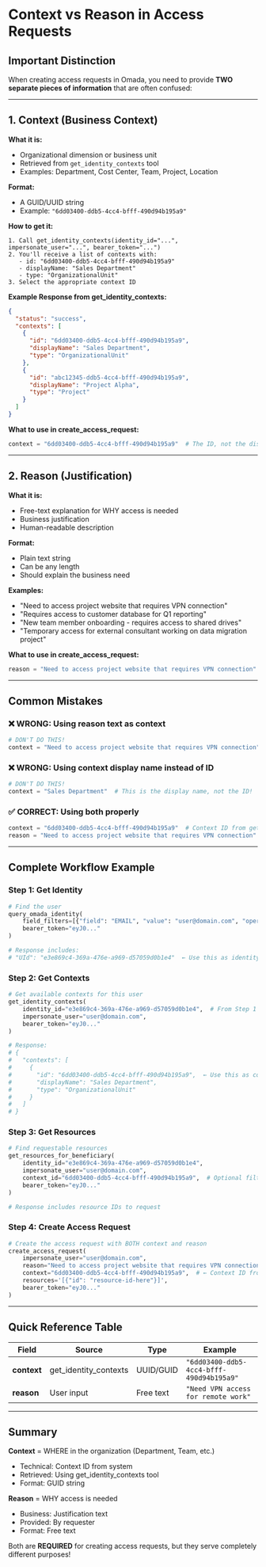# Context vs Reason in Access Requests

## Important Distinction

When creating access requests in Omada, you need to provide **TWO separate pieces of information** that are often confused:

---

## 1. Context (Business Context)

**What it is:**
- Organizational dimension or business unit
- Retrieved from `get_identity_contexts` tool
- Examples: Department, Cost Center, Team, Project, Location

**Format:**
- A GUID/UUID string
- Example: `"6dd03400-ddb5-4cc4-bfff-490d94b195a9"`

**How to get it:**
```
1. Call get_identity_contexts(identity_id="...", impersonate_user="...", bearer_token="...")
2. You'll receive a list of contexts with:
   - id: "6dd03400-ddb5-4cc4-bfff-490d94b195a9"
   - displayName: "Sales Department"
   - type: "OrganizationalUnit"
3. Select the appropriate context ID
```

**Example Response from get_identity_contexts:**
```json
{
  "status": "success",
  "contexts": [
    {
      "id": "6dd03400-ddb5-4cc4-bfff-490d94b195a9",
      "displayName": "Sales Department",
      "type": "OrganizationalUnit"
    },
    {
      "id": "abc12345-ddb5-4cc4-bfff-490d94b195a9",
      "displayName": "Project Alpha",
      "type": "Project"
    }
  ]
}
```

**What to use in create_access_request:**
```python
context = "6dd03400-ddb5-4cc4-bfff-490d94b195a9"  # The ID, not the displayName
```

---

## 2. Reason (Justification)

**What it is:**
- Free-text explanation for WHY access is needed
- Business justification
- Human-readable description

**Format:**
- Plain text string
- Can be any length
- Should explain the business need

**Examples:**
- "Need to access project website that requires VPN connection"
- "Requires access to customer database for Q1 reporting"
- "New team member onboarding - requires access to shared drives"
- "Temporary access for external consultant working on data migration project"

**What to use in create_access_request:**
```python
reason = "Need to access project website that requires VPN connection"
```

---

## Common Mistakes

### ❌ WRONG: Using reason text as context
```python
# DON'T DO THIS!
context = "Need to access project website that requires VPN connection"  # This is REASON, not context!
```

### ❌ WRONG: Using context display name instead of ID
```python
# DON'T DO THIS!
context = "Sales Department"  # This is the display name, not the ID!
```

### ✅ CORRECT: Using both properly
```python
context = "6dd03400-ddb5-4cc4-bfff-490d94b195a9"  # Context ID from get_identity_contexts
reason = "Need to access project website that requires VPN connection"  # Free-text justification
```

---

## Complete Workflow Example

### Step 1: Get Identity
```python
# Find the user
query_omada_identity(
    field_filters=[{"field": "EMAIL", "value": "user@domain.com", "operator": "eq"}],
    bearer_token="eyJ0..."
)

# Response includes:
# "UId": "e3e869c4-369a-476e-a969-d57059d0b1e4"  ← Use this as identity_id
```

### Step 2: Get Contexts
```python
# Get available contexts for this user
get_identity_contexts(
    identity_id="e3e869c4-369a-476e-a969-d57059d0b1e4",  # From Step 1
    impersonate_user="user@domain.com",
    bearer_token="eyJ0..."
)

# Response:
# {
#   "contexts": [
#     {
#       "id": "6dd03400-ddb5-4cc4-bfff-490d94b195a9",  ← Use this as context
#       "displayName": "Sales Department",
#       "type": "OrganizationalUnit"
#     }
#   ]
# }
```

### Step 3: Get Resources
```python
# Find requestable resources
get_resources_for_beneficiary(
    identity_id="e3e869c4-369a-476e-a969-d57059d0b1e4",
    impersonate_user="user@domain.com",
    context_id="6dd03400-ddb5-4cc4-bfff-490d94b195a9",  # Optional filter
    bearer_token="eyJ0..."
)

# Response includes resource IDs to request
```

### Step 4: Create Access Request
```python
# Create the access request with BOTH context and reason
create_access_request(
    impersonate_user="user@domain.com",
    reason="Need to access project website that requires VPN connection",  # ← Justification text
    context="6dd03400-ddb5-4cc4-bfff-490d94b195a9",  # ← Context ID from Step 2
    resources='[{"id": "resource-id-here"}]',
    bearer_token="eyJ0..."
)
```

---

## Quick Reference Table

| Field | Source | Type | Example |
|-------|--------|------|---------|
| **context** | get_identity_contexts | UUID/GUID | `"6dd03400-ddb5-4cc4-bfff-490d94b195a9"` |
| **reason** | User input | Free text | `"Need VPN access for remote work"` |

---

## Summary

**Context** = WHERE in the organization (Department, Team, etc.)
- Technical: Context ID from system
- Retrieved: Using get_identity_contexts tool
- Format: GUID string

**Reason** = WHY access is needed
- Business: Justification text
- Provided: By requester
- Format: Free text

Both are **REQUIRED** for creating access requests, but they serve completely different purposes!
